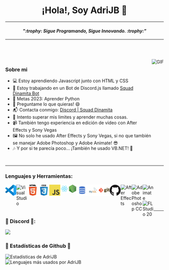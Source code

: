 
<h1 align="center"><b>¡Hola!, Soy AdriJB 🤩</b></h1>
</p>

***

<p>
  <h4 align="center"><b><i>":trophy:	Sigue Programando, Sigue Innovando. :trophy:"</i></b></h4>
</p>

***


<p align="center">
<br>
</p>

<br>

<img align="right" height="270px" alt="GIF" src="https://flyclipart.com/thumb2/scratch-569428.png" />

### Sobre mi
- 💻 Estoy aprendiendo Javascript junto con HTML y CSS
- 🔭 Estoy trabajando en un Bot de Discord.js llamado [Squad Dinamita Bot](https://discord.gg/EQsCj4ZDSU)
- 🥅 Metas 2023: Aprender Python
- 💬 Preguntame lo que quieras! :smile:
- 📬 Contacta conmigo: [Discord | Squad Dinamita](https://discord.gg/EQsCj4ZDSU)
- 🧗 Intento superar mis limites y aprender muchas cosas.
- 📹 También tengo experiencia en edición de video con After Effects y Sony Vegas
- 🖼 No solo he usado After Effects y Sony Vegas, si no que también se manejar Adobe Photoshop y Adobe Animate! 😎
- 🎶 Y por si te parecía poco... ¡También he usado VB.NET! :exploding_head:

<br>

***

### Lenguajes y Herramientas: 

<img align="left" alt="Visual Studio Code" width="35px" src="https://raw.githubusercontent.com/github/explore/80688e429a7d4ef2fca1e82350fe8e3517d3494d/topics/visual-studio-code/visual-studio-code.png" />
<img align="left" alt="Visual Studio" width="35px" src="https://user-images.githubusercontent.com/96456370/196570912-cda6979a-98d9-4389-b15a-29ef508e2dff.png" />
<img align="left" alt="HTML5" width="35px" src="https://raw.githubusercontent.com/github/explore/80688e429a7d4ef2fca1e82350fe8e3517d3494d/topics/html/html.png" />
<img align="left" alt="CSS3" width="35px" src="https://raw.githubusercontent.com/github/explore/80688e429a7d4ef2fca1e82350fe8e3517d3494d/topics/css/css.png" />
<img align="left" alt="JavaScript" width="35px" src="https://raw.githubusercontent.com/github/explore/80688e429a7d4ef2fca1e82350fe8e3517d3494d/topics/javascript/javascript.png" />
 <img align="left" alt="React" width="26px" src="https://raw.githubusercontent.com/github/explore/80688e429a7d4ef2fca1e82350fe8e3517d3494d/topics/react/react.png" />
<img align="left" alt="Node.js" width="26px" src="https://raw.githubusercontent.com/github/explore/80688e429a7d4ef2fca1e82350fe8e3517d3494d/topics/nodejs/nodejs.png" />
<img align="left" alt="SQL" width="35px" src="https://raw.githubusercontent.com/github/explore/80688e429a7d4ef2fca1e82350fe8e3517d3494d/topics/sql/sql.png" />
<img align="left" alt="MySQL" width="35px" src="https://raw.githubusercontent.com/github/explore/80688e429a7d4ef2fca1e82350fe8e3517d3494d/topics/mysql/mysql.png" />
<!--<img align="left" alt="MongoDB" width="26px" src="https://raw.githubusercontent.com/github/explore/80688e429a7d4ef2fca1e82350fe8e3517d3494d/topics/mongodb/mongodb.png" />-->
<img align="left" alt="Git" width="35px" src="https://raw.githubusercontent.com/github/explore/80688e429a7d4ef2fca1e82350fe8e3517d3494d/topics/git/git.png" />
<img align="left" alt="GitHub" width="35px" src="https://raw.githubusercontent.com/github/explore/78df643247d429f6cc873026c0622819ad797942/topics/github/github.png" />
<img align="left" alt="After Effects" width="35px" src="https://user-images.githubusercontent.com/53043542/151185719-b4c4adf8-a6d9-445c-b1b6-a8a5ce1e3322.png" />
<img align="left" alt="Adobe Photoshop CC" width="35px" src="https://user-images.githubusercontent.com/53043542/151185770-748957dd-19af-495e-9185-a966698db64d.png" />
<img align="left" alt="Animate" width="35px" src="https://vignette.wikia.nocookie.net/adobe/images/e/e7/Adobe_Animate_CC_icon_2020.png/revision/latest?cb=20201017140723" />
<img align="left" alt="FL Studio 20" width="35px" src="https://static.wikia.nocookie.net/softwareprogramas-y-aplicaciones/images/0/0b/Flstudio.png/revision/latest?cb=20160301021919&path-prefix=es" />


<br>
<br>
<br>
<br>

***
### 👾 Discord 👾:
![](https://discord.c99.nl/widget/theme-2/453327667433832449.png)

### 🚀 Estadísticas de Github 🚀

<img align="left" src="https://github-readme-stats.vercel.app/api?username=AdriJB&&show_icons=true&include_all_commits=true&title_color=fff&icon_color=79ff97&text_color=efefef&bg_color=24292e" alt="Estadísticas de AdriJB" width="60%">
  
<img src="https://github-readme-stats.vercel.app/api/top-langs/?username=AdriJB&show_icons=true&hide_border=true&theme=radical" width="37%" alt="Lenguajes más usados por AdriJB">

